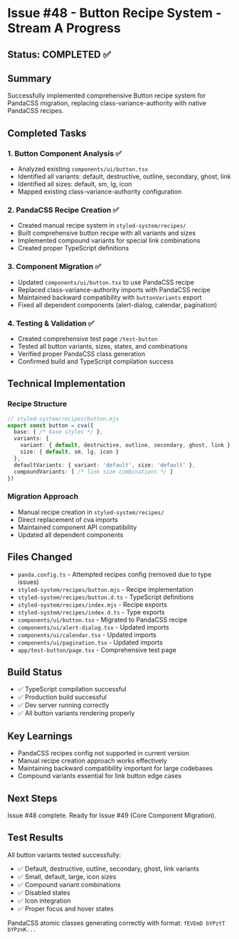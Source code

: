 # Issue #48 - Button Recipe System - Stream A Progress

## Status: COMPLETED ✅

## Summary
Successfully implemented comprehensive Button recipe system for PandaCSS migration, replacing class-variance-authority with native PandaCSS recipes.

## Completed Tasks

### 1. Button Component Analysis ✅
- Analyzed existing `components/ui/button.tsx`
- Identified all variants: default, destructive, outline, secondary, ghost, link
- Identified all sizes: default, sm, lg, icon
- Mapped existing class-variance-authority configuration

### 2. PandaCSS Recipe Creation ✅
- Created manual recipe system in `styled-system/recipes/`
- Built comprehensive button recipe with all variants and sizes
- Implemented compound variants for special link combinations
- Created proper TypeScript definitions

### 3. Component Migration ✅
- Updated `components/ui/button.tsx` to use PandaCSS recipe
- Replaced class-variance-authority imports with PandaCSS recipe
- Maintained backward compatibility with `buttonVariants` export
- Fixed all dependent components (alert-dialog, calendar, pagination)

### 4. Testing & Validation ✅
- Created comprehensive test page `/test-button`
- Tested all button variants, sizes, states, and combinations
- Verified proper PandaCSS class generation
- Confirmed build and TypeScript compilation success

## Technical Implementation

### Recipe Structure
```typescript
// styled-system/recipes/button.mjs
export const button = cva({
  base: { /* base styles */ },
  variants: {
    variant: { default, destructive, outline, secondary, ghost, link },
    size: { default, sm, lg, icon }
  },
  defaultVariants: { variant: 'default', size: 'default' },
  compoundVariants: [ /* link size combinations */ ]
})
```

### Migration Approach
- Manual recipe creation in `styled-system/recipes/`
- Direct replacement of cva imports
- Maintained component API compatibility
- Updated all dependent components

## Files Changed
- `panda.config.ts` - Attempted recipes config (removed due to type issues)
- `styled-system/recipes/button.mjs` - Recipe implementation
- `styled-system/recipes/button.d.ts` - TypeScript definitions
- `styled-system/recipes/index.mjs` - Recipe exports
- `styled-system/recipes/index.d.ts` - Type exports
- `components/ui/button.tsx` - Migrated to PandaCSS recipe
- `components/ui/alert-dialog.tsx` - Updated imports
- `components/ui/calendar.tsx` - Updated imports  
- `components/ui/pagination.tsx` - Updated imports
- `app/test-button/page.tsx` - Comprehensive test page

## Build Status
- ✅ TypeScript compilation successful
- ✅ Production build successful  
- ✅ Dev server running correctly
- ✅ All button variants rendering properly

## Key Learnings
- PandaCSS recipes config not supported in current version
- Manual recipe creation approach works effectively
- Maintaining backward compatibility important for large codebases
- Compound variants essential for link button edge cases

## Next Steps
Issue #48 complete. Ready for Issue #49 (Core Component Migration).

## Test Results
All button variants tested successfully:
- ✅ Default, destructive, outline, secondary, ghost, link variants
- ✅ Small, default, large, icon sizes  
- ✅ Compound variant combinations
- ✅ Disabled states
- ✅ Icon integration
- ✅ Proper focus and hover states

PandaCSS atomic classes generating correctly with format: `fEVEmD bYPztT bYPznK...`